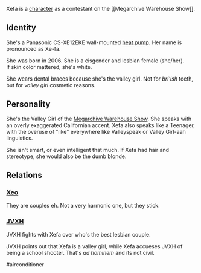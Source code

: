 Xefa is a [character](Characters) as a contestant on the [[Megarchive Warehouse Show]].

## Identity

She's a Panasonic CS-XE12EKE wall-mounted [heat pump](Air%20Conditioners.md). Her name is pronounced as Xe-fa.

She was born in 2006. She is a cisgender and lesbian female (she/her).  
If skin color mattered, she's white.

She wears dental braces because she's the valley girl. Not for *bri'ish* teeth, but for *valley girl* cosmetic reasons.

## Personality
She's the Valley Girl of the [Megarchive Warehouse Show](Megarchive%20Warehouse%20Show.md). She speaks with an overly exaggerated Californian accent. Xefa also speaks like a Teenager, with the overuse of "like" everywhere like Valleyspeak or Valley Girl-aah linguistics.

She isn't smart, or even intelligent that much. If Xefa had hair and stereotype, she would also be the dumb blonde. 

## Relations

### [Xeo](Xeo.md)
They are couples eh. Not a very harmonic one, but they stick.

### [JVXH](JVXH.md)
JVXH fights with Xefa over who's the best lesbian couple.

JVXH points out that Xefa is a valley girl, while Xefa accueses JVXH  of being a school shooter. That's *ad hominem* and its not civil.

#airconditioner 
